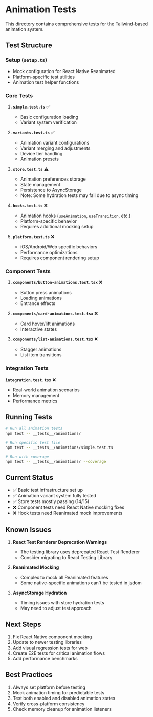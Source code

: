 # Animation Tests

This directory contains comprehensive tests for the Tailwind-based animation system.

## Test Structure

### Setup (`setup.ts`)
- Mock configuration for React Native Reanimated
- Platform-specific test utilities
- Animation test helper functions

### Core Tests

1. **`simple.test.ts`** ✅
   - Basic configuration loading
   - Variant system verification

2. **`variants.test.ts`** ✅
   - Animation variant configurations
   - Variant merging and adjustments
   - Device tier handling
   - Animation presets

3. **`store.test.ts`** ⚠️
   - Animation preferences storage
   - State management
   - Persistence to AsyncStorage
   - Note: Some hydration tests may fail due to async timing

4. **`hooks.test.ts`** ❌
   - Animation hooks (`useAnimation`, `useTransition`, etc.)
   - Platform-specific behavior
   - Requires additional mocking setup

5. **`platform.test.ts`** ❌
   - iOS/Android/Web specific behaviors
   - Performance optimizations
   - Requires component rendering setup

### Component Tests

1. **`components/button-animations.test.tsx`** ❌
   - Button press animations
   - Loading animations
   - Entrance effects

2. **`components/card-animations.test.tsx`** ❌
   - Card hover/lift animations
   - Interactive states

3. **`components/list-animations.test.tsx`** ❌
   - Stagger animations
   - List item transitions

### Integration Tests

**`integration.test.tsx`** ❌
- Real-world animation scenarios
- Memory management
- Performance metrics

## Running Tests

```bash
# Run all animation tests
npm test -- __tests__/animations/

# Run specific test file
npm test -- __tests__/animations/simple.test.ts

# Run with coverage
npm test -- __tests__/animations/ --coverage
```

## Current Status

- ✅ Basic test infrastructure set up
- ✅ Animation variant system fully tested
- ✅ Store tests mostly passing (14/15)
- ❌ Component tests need React Native mocking fixes
- ❌ Hook tests need Reanimated mock improvements

## Known Issues

1. **React Test Renderer Deprecation Warnings**
   - The testing library uses deprecated React Test Renderer
   - Consider migrating to React Testing Library

2. **Reanimated Mocking**
   - Complex to mock all Reanimated features
   - Some native-specific animations can't be tested in jsdom

3. **AsyncStorage Hydration**
   - Timing issues with store hydration tests
   - May need to adjust test approach

## Next Steps

1. Fix React Native component mocking
2. Update to newer testing libraries
3. Add visual regression tests for web
4. Create E2E tests for critical animation flows
5. Add performance benchmarks

## Best Practices

1. Always set platform before testing
2. Mock animation timing for predictable tests
3. Test both enabled and disabled animation states
4. Verify cross-platform consistency
5. Check memory cleanup for animation listeners